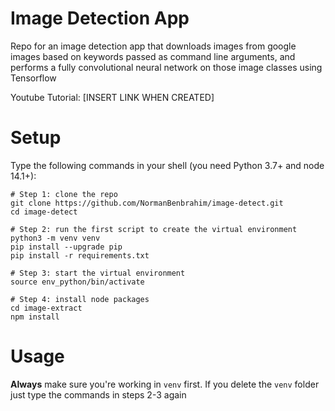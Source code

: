 # Image Detection App

Repo for an image detection app that downloads images from google images based on keywords passed as command line arguments, and performs a fully convolutional neural network on those image classes using Tensorflow

Youtube Tutorial: [INSERT LINK WHEN CREATED]

# Setup

Type the following commands in your shell (you need Python 3.7+ and node 14.1+):

```
# Step 1: clone the repo 
git clone https://github.com/NormanBenbrahim/image-detect.git
cd image-detect

# Step 2: run the first script to create the virtual environment
python3 -m venv venv
pip install --upgrade pip
pip install -r requirements.txt

# Step 3: start the virtual environment
source env_python/bin/activate

# Step 4: install node packages
cd image-extract
npm install
```

# Usage

**Always** make sure you're working in `venv` first. If you delete the `venv` folder just type the commands in steps 2-3 again